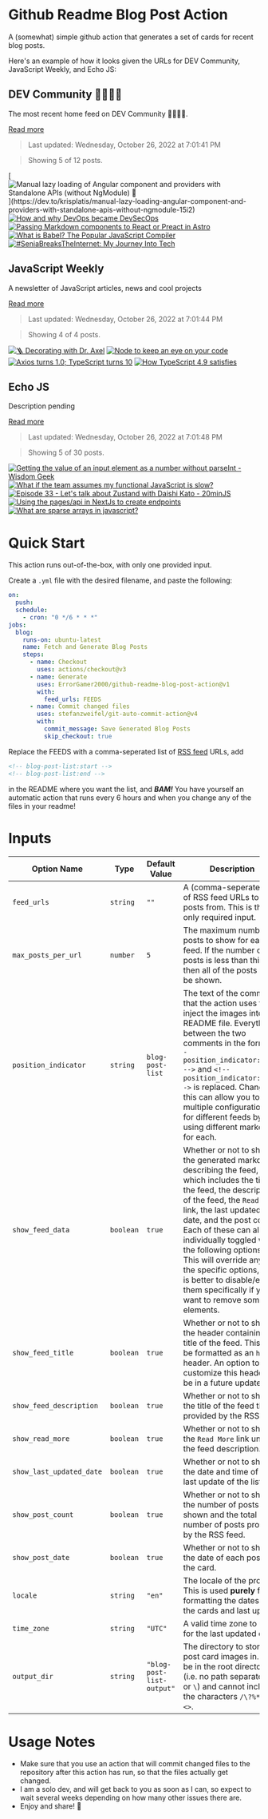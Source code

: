 # Github Readme Blog Post Action

A (somewhat) simple github action that generates a set of cards for recent blog posts.

Here's an example of how it looks given the URLs for DEV Community, JavaScript Weekly, and Echo JS:

<!-- post-list:start -->
## DEV Community 👩‍💻👨‍💻

The most recent home feed on DEV Community 👩‍💻👨‍💻.

[Read more](https://dev.to)
> Last updated: Wednesday, October 26, 2022 at 7:01:41 PM

> Showing 5 of 12 posts.

[![Manual lazy loading of Angular component and providers with Standalone APIs (without NgModule) 🥢](https://raw.githubusercontent.com/ErrorGamer2000/github-readme-blog-post-action/main/generated_files/DEV_Community_👩‍💻👨‍💻/Manual_lazy_loading_of_Angular_component_and_providers_with_Standalone_APIs_(without_NgModule)_🥢.svg)](https://dev.to/krisplatis/manual-lazy-loading-angular-component-and-providers-with-standalone-apis-without-ngmodule-15i2)
[![How and why DevOps became DevSecOps](https://raw.githubusercontent.com/ErrorGamer2000/github-readme-blog-post-action/main/generated_files/DEV_Community_👩‍💻👨‍💻/How_and_why_DevOps_became_DevSecOps.svg)](https://dev.to/jaysingh/what-is-devops-and-how-has-it-evolved-into-devsecops-27p)
[![Passing Markdown components to React or Preact in Astro](https://raw.githubusercontent.com/ErrorGamer2000/github-readme-blog-post-action/main/generated_files/DEV_Community_👩‍💻👨‍💻/Passing_Markdown_components_to_React_or_Preact_in_Astro.svg)](https://dev.to/cassidoo/passing-markdown-components-to-react-or-preact-in-astro-31ml)
[![What is Babel? The Popular JavaScript Compiler](https://raw.githubusercontent.com/ErrorGamer2000/github-readme-blog-post-action/main/generated_files/DEV_Community_👩‍💻👨‍💻/What_is_Babel__The_Popular_JavaScript_Compiler.svg)](https://dev.to/teejaydixon/what-is-babel-the-popular-javascript-compiler-58g9)
[![#SeniaBreaksTheInternet: My Journey Into Tech](https://raw.githubusercontent.com/ErrorGamer2000/github-readme-blog-post-action/main/generated_files/DEV_Community_👩‍💻👨‍💻/_SeniaBreaksTheInternet__My_Journey_Into_Tech.svg)](https://dev.to/devsatasurion/seniabreakstheinternet-my-journey-into-tech-38de)


## JavaScript Weekly

A newsletter of JavaScript articles, news and cool projects

[Read more](https://javascriptweekly.com/)
> Last updated: Wednesday, October 26, 2022 at 7:01:44 PM

> Showing 4 of 4 posts.

[![🪜 Decorating with Dr. Axel](https://raw.githubusercontent.com/ErrorGamer2000/github-readme-blog-post-action/main/generated_files/JavaScript_Weekly/🪜_Decorating_with_Dr._Axel.svg)](https://javascriptweekly.com/issues/611)
[![Node to keep an eye on your code](https://raw.githubusercontent.com/ErrorGamer2000/github-readme-blog-post-action/main/generated_files/JavaScript_Weekly/Node_to_keep_an_eye_on_your_code.svg)](https://javascriptweekly.com/issues/610)
[![Axios turns 1.0; TypeScript turns 10](https://raw.githubusercontent.com/ErrorGamer2000/github-readme-blog-post-action/main/generated_files/JavaScript_Weekly/Axios_turns_1.0;_TypeScript_turns_10.svg)](https://javascriptweekly.com/issues/609)
[![How TypeScript 4.9 satisfies](https://raw.githubusercontent.com/ErrorGamer2000/github-readme-blog-post-action/main/generated_files/JavaScript_Weekly/How_TypeScript_4.9_satisfies.svg)](https://javascriptweekly.com/issues/608)


## Echo JS

Description pending

[Read more](
http://www.echojs.com
)
> Last updated: Wednesday, October 26, 2022 at 7:01:48 PM

> Showing 5 of 30 posts.

[![Getting the value of an input element as a number without parseInt - Wisdom Geek](https://raw.githubusercontent.com/ErrorGamer2000/github-readme-blog-post-action/main/generated_files/_Echo_JS_/Getting_the_value_of_an_input_element_as_a_number_without_parseInt_-_Wisdom_Geek.svg)](https://www.wisdomgeek.com/development/web-development/javascript/getting-the-value-of-an-input-element-as-a-number-without-parseint/)
[![What if the team assumes my functional JavaScript is slow?](https://raw.githubusercontent.com/ErrorGamer2000/github-readme-blog-post-action/main/generated_files/_Echo_JS_/What_if_the_team_assumes_my_functional_JavaScript_is_slow_.svg)](https://jrsinclair.com/articles/2022/what-if-the-team-assumes-my-functional-javascript-is-slow/)
[![Episode 33 - Let's talk about Zustand with Daishi Kato - 20minJS](https://raw.githubusercontent.com/ErrorGamer2000/github-readme-blog-post-action/main/generated_files/_Echo_JS_/Episode_33_-_Let's_talk_about_Zustand_with_Daishi_Kato_-_20minJS.svg)](https://podcast.20minjs.com/1952066/11541711-episode-33-let-s-talk-about-zustand-with-daishi-kato)
[![Using the pages/api in NextJs to create endpoints](https://raw.githubusercontent.com/ErrorGamer2000/github-readme-blog-post-action/main/generated_files/_Echo_JS_/Using_the_pages_api_in_NextJs_to_create_endpoints.svg)](http://www.js-craft.io/blog/using-the-pages-api-in-nextjs-to-create-endpoints/)
[![What are sparse arrays in javascript?](https://raw.githubusercontent.com/ErrorGamer2000/github-readme-blog-post-action/main/generated_files/_Echo_JS_/What_are_sparse_arrays_in_javascript_.svg)](
https://frontendroom.com/blog/what-is-sparse-array-in-javascript
)


<!-- post-list:end -->

# Quick Start

This action runs out-of-the-box, with only one provided input.

Create a `.yml` file with the desired filename, and paste the following:

```yml
on:
  push:
  schedule:
    - cron: "0 */6 * * *"
jobs:
  blog:
    runs-on: ubuntu-latest
    name: Fetch and Generate Blog Posts
    steps:
      - name: Checkout
        uses: actions/checkout@v3
      - name: Generate
        uses: ErrorGamer2000/github-readme-blog-post-action@v1
        with:
          feed_urls: FEEDS
      - name: Commit changed files
        uses: stefanzweifel/git-auto-commit-action@v4
        with:
          commit_message: Save Generated Blog Posts
          skip_checkout: true
```

Replace the FEEDS with a comma-seperated list of [RSS feed](https://rss.com/blog/how-do-rss-feeds-work/) URLs, add

```md
<!-- blog-post-list:start -->
<!-- blog-post-list:end -->
```

in the README where you want the list, and **_BAM!_** You have yourself an automatic action that runs every 6 hours and when you change any of the files in your readme!

# Inputs

<table>
  <thead>
    <tr>
      <th>Option Name</th>
      <th>Type</th>
      <th>Default Value</th>
      <th>Description</th>
    </tr>
  </thead>
  <tbody>
    <tr>
      <td><code>feed_urls</code></td>
      <td><code>string</code></td>
      <td><code>""</code></td>
      <td>A (comma-seperated) list of RSS feed URLs to load posts from. This is the only required input.</td>
    </tr>
    <tr>
      <td><code>max_posts_per_url</code></td>
      <td><code>number</code></td>
      <td><code>5</code></td>
      <td>The maximum number of posts to show for each feed. If the number of posts is less than this, then all of the posts will be shown.</td>
    </tr>
    <tr>
      <td><code>position_indicator</code></td>
      <td><code>string</code></td>
      <td><code>blog-post-list</code></td>
      <td>The text of the comments that the action uses to inject the images into the README file. Everything between the two comments in the form <code>&lt;!-- position_indicator:start --&gt;</code> and <code>&lt;!-- position_indicator:end --&gt;</code> is replaced. Changing this can allow you to use multiple configurations for different feeds by using different markers for each.</td>
    </tr>
    <tr>
      <td><code>show_feed_data</code></td>
      <td><code>boolean</code></td>
      <td><code>true</code></td>
      <td>Whether or not to show the generated markdown describing the feed, which includes the title of the feed, the description of the feed, the <code>Read More</code> link, the last updated date, and the post count. Each of these can also be individually toggled with the following options. This will override any of the specific options, so it is better to disable/enable them specifically if you want to remove some elements.</td>
    </tr>
    <tr>
      <td><code>show_feed_title</code></td>
      <td><code>boolean</code></td>
      <td><code>true</code></td>
      <td>Whether or not to show the header containing the title of the feed. This will be formatted as an <code>h2</code> header. An option to customize this header will be in a future update.</td>
    </tr>
    <tr>
      <td><code>show_feed_description</code></td>
      <td><code>boolean</code></td>
      <td><code>true</code></td>
      <td>Whether or not to show the title of the feed that is provided by the RSS feed.</td>
    </tr>
    <tr>
      <td><code>show_read_more</code></td>
      <td><code>boolean</code></td>
      <td><code>true</code></td>
      <td>Whether or not to show the <code>Read More</code> link under the feed description.</td>
    </tr>
    <tr>
      <td><code>show_last_updated_date</code></td>
      <td><code>boolean</code></td>
      <td><code>true</code></td>
      <td>Whether or not to show the date and time of the last update of the list.</td>
    </tr>
    <tr>
      <td><code>show_post_count</code></td>
      <td><code>boolean</code></td>
      <td><code>true</code></td>
      <td>Whether or not to show the number of posts shown and the total number of posts provided by the RSS feed.</td>
    </tr>
    <tr>
      <td><code>show_post_date</code></td>
      <td><code>boolean</code></td>
      <td><code>true</code></td>
      <td>Whether or not to show the date of each post on the card.</td>
    </tr>
    <tr>
      <td><code>locale</code></td>
      <td><code>string</code></td>
      <td><code>"en"</code></td>
      <td>The locale of the project. This is used <strong>purely</strong> for formatting the dates of the cards and last update.</td>
    </tr>
    <tr>
      <td><code>time_zone</code></td>
      <td><code>string</code></td>
      <td><code>"UTC"</code></td>
      <td>A valid time zone to use for the last updated date.</td>
    </tr>
    <tr>
      <td><code>output_dir</code></td>
      <td><code>string</code></td>
      <td><code>"blog-post-list-output"</code></td>
      <td>The directory to store the post card images in. Must be in the root directory (i.e. no path separators <code>/</code> or <code>\</code>) and cannot include the characters <code>/\?%*:|"&lt;&gt;</code>.</td>
    </tr>
<!--
    <tr>
      <td><code></code></td>
      <td><cde></cde></td>
      <td><code></code></td>
      <td></td>
    </tr>
-->
  </tbody>
</table>

# Usage Notes

- Make sure that you use an action that will commit changed files to the repository after this action has run, so that the files actually get changed.
- I am a solo dev, and will get back to you as soon as I can, so expect to wait several weeks depending on how many other issues there are.
- Enjoy and share! 🤗
